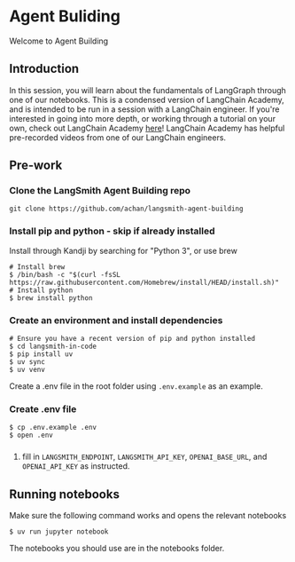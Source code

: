 # Agent Buliding

Welcome to Agent Building

## Introduction
In this session, you will learn about the fundamentals of LangGraph through one of our notebooks. This is a condensed version of LangChain Academy, and is intended to be run in a session with a LangChain engineer. If you're interested in going into more depth, or working through a tutorial on your own, check out LangChain Academy [here](https://academy.langchain.com/courses/intro-to-langgraph)! LangChain Academy has helpful pre-recorded videos from one of our LangChain engineers.

## Pre-work

### Clone the LangSmith Agent Building repo
```
git clone https://github.com/achan/langsmith-agent-building
```

### Install pip and python - skip if already installed

Install through Kandji by searching for "Python 3", or use brew
```
# Install brew
$ /bin/bash -c "$(curl -fsSL https://raw.githubusercontent.com/Homebrew/install/HEAD/install.sh)"
# Install python
$ brew install python
```

### Create an environment and install dependencies  
```
# Ensure you have a recent version of pip and python installed
$ cd langsmith-in-code
$ pip install uv
$ uv sync
$ uv venv
```

Create a .env file in the root folder using ```.env.example``` as an example.
### Create .env file
```
$ cp .env.example .env
$ open .env
```
###
1. fill in `LANGSMITH_ENDPOINT`, `LANGSMITH_API_KEY`, `OPENAI_BASE_URL`, and `OPENAI_API_KEY` as instructed.

## Running notebooks
Make sure the following command works and opens the relevant notebooks
```
$ uv run jupyter notebook
```

The notebooks you should use are in the notebooks folder.
